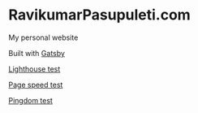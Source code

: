 # RavikumarPasupuleti.com

My personal website

Built with [Gatsby](https://www.gatsbyjs.org/)

[Lighthouse test](https://lighthouse-dot-webdotdevsite.appspot.com/lh/html?url=https://www.rahulpnath.com.com)

[Page speed test](https://developers.google.com/speed/pagespeed/insights/?url=https%3A%2F%www.rahulpnath.com.com%2F&tab=desktop)

[Pingdom test](https://tools.pingdom.com/#5c9663a67a400000)
